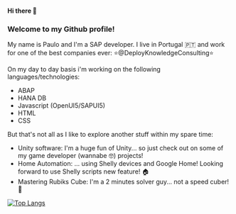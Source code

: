 #### Hi there 👋

### Welcome to my Github profile!

My name is Paulo and I'm a SAP developer.
I live in Portugal 🇵🇹 and work for one of the best companies ever:
⭐@DeployKnowledgeConsulting⭐

On my day to day basis i'm  working on the following languages/technologies:
* ABAP
* HANA DB
* Javascript (OpenUI5/SAPUI5)
* HTML
* CSS

But that's not all as I like to explore another stuff within my spare time:
* Unity software: I'm a huge fun of Unity... so just check out on some of my game developer (wannabe 🤓) projects!
* Home Automation: ... using Shelly devices and Google Home! Looking forward to use Shelly scripts new feature! 🏠
* Mastering Rubiks Cube: I'm a 2 minutes solver guy... not a speed cuber! 🧩


[![Top Langs](https://github-readme-stats.vercel.app/api/top-langs/?username=pcdinis&langs_count=8&theme=dark&layout=compact&hide=ShaderLab,HLSL)](https://github.com/pcdinis/github-readme-stats)



<!--
**pcdinis/pcdinis** is a ✨ _special_ ✨ repository because its `README.md` (this file) appears on your GitHub profile.

Here are some ideas to get you started:

- 🔭 I’m currently working on ...
- 🌱 I’m currently learning ...
- 👯 I’m looking to collaborate on ...
- 🤔 I’m looking for help with ...
- 💬 Ask me about ...
- 📫 How to reach me: ...
- 😄 Pronouns: ...
- ⚡ Fun fact: ...
-->
